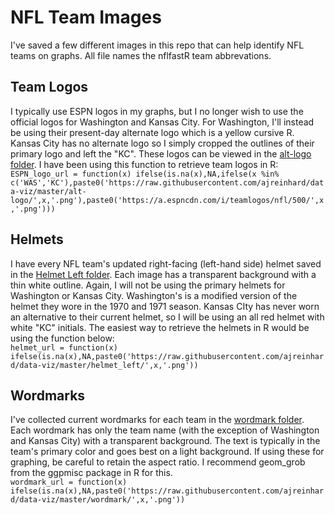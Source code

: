 # NFL Team Images  
I've saved a few different images in this repo that can help identify NFL teams on graphs. All file names the nflfastR team abbrevations.

## Team Logos  
I typically use ESPN logos in my graphs, but I no longer wish to use the official logos for Washington and Kansas City. For Washington, I'll instead be using their present-day alternate logo which is a yellow cursive R. Kansas City has no alternate logo so I simply cropped the outlines of their primary logo and left the "KC". These logos can be viewed in the [alt-logo folder](https://github.com/ajreinhard/data-viz/tree/master/alt-logo). I have been using this function to retrieve team logos in R:  
`
ESPN_logo_url = function(x) ifelse(is.na(x),NA,ifelse(x %in% c('WAS','KC'),paste0('https://raw.githubusercontent.com/ajreinhard/data-viz/master/alt-logo/',x,'.png'),paste0('https://a.espncdn.com/i/teamlogos/nfl/500/',x,'.png')))
`  

## Helmets  
I have every NFL team's updated right-facing (left-hand side) helmet saved in the [Helmet Left folder](https://github.com/ajreinhard/data-viz/tree/master/helmet_left). Each image has a transparent background with a thin white outline. Again, I will not be using the primary helmets for Washington or Kansas City. Washington's is a modified version of the helmet they wore in the 1970 and 1971 season. Kansas CIty has never worn an alternative to their current helmet, so I will be using an all red helmet with white "KC" initials. The easiest way to retrieve the helmets in R would be using the function below:  
`
helmet_url = function(x) ifelse(is.na(x),NA,paste0('https://raw.githubusercontent.com/ajreinhard/data-viz/master/helmet_left/',x,'.png'))
`  

## Wordmarks  
I've collected current wordmarks for each team in the [wordmark folder](https://github.com/ajreinhard/data-viz/tree/master/wordmark). Each wordmark has only the team name (with the exception of Washington and Kansas City) with a transparent background. The text is typically in the team's primary color and goes best on a light background. If using these for graphing, be careful to retain the aspect ratio. I recommend geom_grob from the ggpmisc package in R for this.  
`
wordmark_url = function(x) ifelse(is.na(x),NA,paste0('https://raw.githubusercontent.com/ajreinhard/data-viz/master/wordmark/',x,'.png'))
`  

